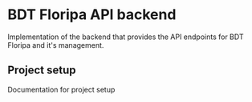 # BDT Floripa API backend

Implementation of the backend that provides the API endpoints for BDT Floripa
and it's management.

## Project setup
Documentation for project setup
